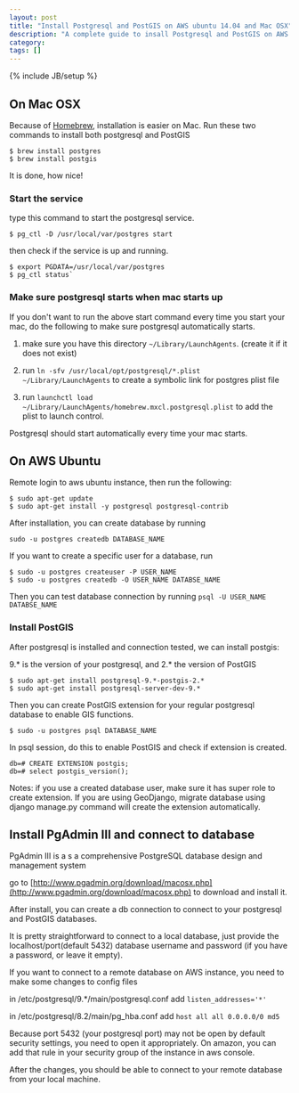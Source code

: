 ```yaml
---
layout: post
title: "Install Postgresql and PostGIS on AWS ubuntu 14.04 and Mac OSX"
description: "A complete guide to insall Postgresql and PostGIS on AWS ubuntu 14.04"
category: 
tags: []
---
```

{% include JB/setup %}

## On Mac OSX

Because of [Homebrew](http://brew.sh/), installation is easier on Mac. Run these two commands to install both
postgresql and PostGIS

    $ brew install postgres
    $ brew install postgis

It is done, how nice!

### Start the service

type this command to start the postgresql service.

    $ pg_ctl -D /usr/local/var/postgres start

then check if the service is up and running.

    $ export PGDATA=/usr/local/var/postgres
    $ pg_ctl status`

### Make sure postgresql starts when mac starts up

If you don't want to run the above start command every time you start your mac, do the following to make sure
postgresql automatically starts.

1. make sure you have this directory `~/Library/LaunchAgents`. (create it if it does not exist)

2. run `ln -sfv /usr/local/opt/postgresql/*.plist ~/Library/LaunchAgents` to create a symbolic link for postgres plist
file

3. run `launchctl load ~/Library/LaunchAgents/homebrew.mxcl.postgresql.plist` to add the plist to launch control.

Postgresql should start automatically every time your mac starts.


## On AWS Ubuntu

Remote login to aws ubuntu instance, then run the following:

    $ sudo apt-get update
    $ sudo apt-get install -y postgresql postgresql-contrib


After installation, you can create database by running

`sudo -u postgres createdb DATABASE_NAME`

If you want to create a specific user for a database, run

    $ sudo -u postgres createuser -P USER_NAME
    $ sudo -u postgres createdb -O USER_NAME DATABSE_NAME

Then you can test database connection by running
`psql -U USER_NAME DATABSE_NAME`

### Install PostGIS

After postgresql is installed and connection tested, we can install postgis:

9.* is the version of your postgresql, and 2.* the version of PostGIS

    $ sudo apt-get install postgresql-9.*-postgis-2.*
    $ sudo apt-get install postgresql-server-dev-9.*

Then you can create PostGIS extension for your regular postgresql database to enable GIS functions.

    $ sudo -u postgres psql DATABASE_NAME

In psql session, do this to enable PostGIS and check if extension is created.

    db=# CREATE EXTENSION postgis;
    db=# select postgis_version();

Notes: if you use a created database user, make sure it has super role to create extension. If you are using GeoDjango,
migrate database using django manage.py command will create the extension automatically.


## Install PgAdmin III and connect to database

PgAdmin III is a s a comprehensive PostgreSQL database design and management system 

go to [http://www.pgadmin.org/download/macosx.php](http://www.pgadmin.org/download/macosx.php) to download and install
it.

After install, you can create a db connection to connect to your postgresql and PostGIS databases.

It is pretty straightforward to connect to a local database, just provide the localhost/port(default 5432) 
database username and password (if you have a password, or leave it empty).

If you want to connect to a remote database on AWS instance, you need to make some changes to config files

in /etc/postgresql/9.*/main/postgresql.conf add `listen_addresses='*'`

in /etc/postgresql/8.2/main/pg_hba.conf add `host all all 0.0.0.0/0 md5`

Because port 5432 (your postgresql port) may not be open by default security settings, you need to open it appropriately.
On amazon, you can add that rule in your security group of the instance in aws console.

After the changes, you should be able to connect to your remote database from your local machine.